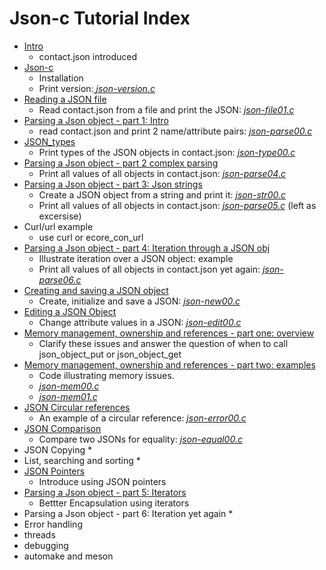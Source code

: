 # Json-c Tutorial Index

- [Intro](https://github.com/rbtylee/tutorial-jsonc/blob/master/tutorial/Intro.md)
    * contact.json introduced
- [Json-c](https://github.com/rbtylee/tutorial-jsonc/blob/master/tutorial/Json-c.md)
    * Installation
    * Print version:[ _*json-version.c*_](https://github.com/rbtylee/tutorial-jsonc/blob/master/src/json-version.c)
- [Reading a JSON file](https://github.com/rbtylee/tutorial-jsonc/blob/master/tutorial/File.md)
    * Read contact.json from a file and print the JSON: [_*json-file01.c*_](https://github.com/rbtylee/tutorial-jsonc/blob/master/src/json-file01.c)
- [Parsing a Json object - part 1: Intro](https://github.com/rbtylee/tutorial-jsonc/blob/master/tutorial/legacy.md)
    * read contact.json  and print 2 name/attribute pairs: [_*json-parse00.c*_](https://github.com/rbtylee/tutorial-jsonc/blob/master/src/json-parse00.c)
- [JSON_types](https://github.com/rbtylee/tutorial-jsonc/blob/master/tutorial/types.md)
    * Print types of the JSON objects in contact.json: [_*json-type00.c*_](https://github.com/rbtylee/tutorial-jsonc/blob/master/src/json-type00.c)
- [Parsing a Json object - part 2 complex parsing](https://github.com/rbtylee/tutorial-jsonc/blob/master/tutorial/parsing2.md)
    * Print all values of all objects in contact.json: [_*json-parse04.c*_](https://github.com/rbtylee/tutorial-jsonc/blob/master/src/json-parse04.c)
- [Parsing a Json object - part 3: Json strings](https://github.com/rbtylee/tutorial-jsonc/blob/master/tutorial/parsing3.md)
    * Create a JSON object from a string and print it: [_*json-str00.c*_](https://github.com/rbtylee/tutorial-jsonc/blob/master/src/json-str00.c)
    * Print all values of all objects in contact.json: [_*json-parse05.c*_](https://github.com/rbtylee/tutorial-jsonc/blob/master/src/json-parse05.c) (left as excersise)
- Curl/url example
    * use curl or ecore_con_url
- [Parsing a Json object - part 4: Iteration through a JSON obj](https://github.com/rbtylee/tutorial-jsonc/blob/master/tutorial/parsing4.md)
    * Illustrate iteration over a JSON object: example
    * Print all values of all objects in contact.json yet again: [_*json-parse06.c*_](https://github.com/rbtylee/tutorial-jsonc/blob/master/src/json-parse06.c)
- [Creating and saving a JSON object](https://github.com/rbtylee/tutorial-jsonc/blob/master/tutorial/new.md)
    * Create, initialize and save a JSON: [_*json-new00.c*_](https://github.com/rbtylee/tutorial-jsonc/blob/master/src/json-new00.c)
- [Editing a JSON Object](https://github.com/rbtylee/tutorial-jsonc/blob/master/tutorial/edit.md)
    * Change attribute values in a JSON: [_*json-edit00.c*_](https://github.com/rbtylee/tutorial-jsonc/blob/master/src/json-edit00.c)
- [Memory management, ownership and references - part one: overview](https://github.com/rbtylee/tutorial-jsonc/blob/master/tutorial/memory.md)
    * Clarify these issues and answer the question of when to call json_object_put or json_object_get
- [Memory management, ownership and references - part two: examples](https://github.com/rbtylee/tutorial-jsonc/blob/master/tutorial/memory01.md)
    * Code illustrating memory issues.
    * [_*json-mem00.c*_](https://github.com/rbtylee/tutorial-jsonc/blob/master/src/json-mem00.c)
    * [_*json-mem01.c*_](https://github.com/rbtylee/tutorial-jsonc/blob/master/src/json-mem01.c)
- [JSON Circular references](https://github.com/rbtylee/tutorial-jsonc/blob/master/tutorial/circular01.md)
    * An example of a circular reference: [_*json-error00.c*_](https://github.com/rbtylee/tutorial-jsonc/blob/master/src/json-error00.c)
- [JSON Comparison](https://github.com/rbtylee/tutorial-jsonc/blob/master/tutorial/equal.md)
    * Compare two JSONs for equality: [_*json-equal00.c*_](https://github.com/rbtylee/tutorial-jsonc/blob/master/src/json-equal00.c)
- JSON Copying
   *
- List, searching and sorting
    * 
- [JSON Pointers](https://github.com/rbtylee/tutorial-jsonc/blob/master/tutorial/edit2.md)
    * Introduce using JSON pointers
- [Parsing a Json object - part 5: Iterators](https://github.com/rbtylee/tutorial-jsonc/blob/master/tutorial/parsing5.md)
    * Bettter Encapsulation using iterators
- Parsing a Json object - part 6: Iteration yet again
    *
- Error handling
- threads 
- debugging
- automake and meson

